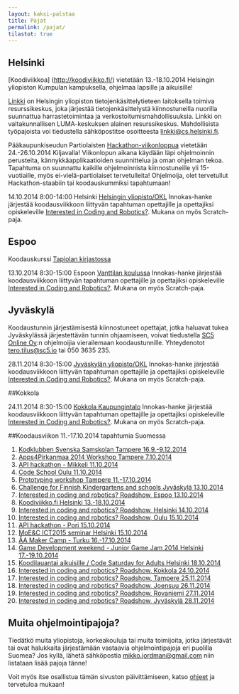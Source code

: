 ```yaml
---
layout: kaksi-palstaa
title: Pajat
permalink: /pajat/
tilastot: true
---
```


## Helsinki
[Koodiviikkoa] (http://koodiviikko.fi/) vietetään 13.-18.10.2014 Helsingin yliopiston Kumpulan kampuksella, ohjelmaa lapsille ja aikuisille!

[Linkki](http://linkki.cs.helsinki.fi/) on Helsingin yliopiston tietojenkäsittelytieteen laitoksella toimiva resurssikeskus, joka järjestää tietojenkäsittelystä kiinnostuneilla nuorilla suunnattua harrastetoimintaa ja verkostoitumismahdollisuuksia. Linkki on valtakunnallisen LUMA-keskuksen alainen resurssikeskus. Mahdollisista työpajoista voi tiedustella sähköpostitse osoitteesta [linkki@cs.helsinki.fi](mailto:linkki@cs.helsinki.fi).

Pääkaupunkiseudun Partiolaisten [Hackathon-viikonloppua](http://purkki.partio.fi/piiri-palvelee/koulutus/koulutustarjonta/muu-koulutus/partio-hackathon/) vietetään 24.-26.10.2014 Kiljavalla! Viikonlopun aikana käydään läpi ohjelmoinnin perusteita, kännykkäapplikaatioiden suunnittelua ja oman ohjelman tekoa. Tapahtuma on suunnattu kaikille ohjelmoinnista kiinnostuneille yli 15-vuotiaille, myös ei-vielä-partiolaiset tervetulleita! Ohjelmoija, olet tervetullut Hackathon-staabiin tai koodauskummiksi tapahtumaan!

<!--
Linkki järjestää {{ site.viikko }} arkipäivisin koodaustunteja koululaisryhmille.

- Vierailut voi sopia suoraan sähköpostilla: [linkki@cs.helsinki.fi](mailto:linkki@cs.helsinki.fi)
- Koodaustunti kestää yhden tunnin, mutta halutessaan voi sopia pidemmästäkin ajasta 
- Koodaustunteja saatavissa arkisin klo 10-18 kampanja-aikana
- Ryhmän maksimikoko 20+ opettajat
-->

14.10.2014	8:00-14:00	Helsinki	[Helsingin yliopisto/OKL](http://www.helsinki.fi/behav/minerva-tori/) Innokas-hanke järjestää koodausviikkoon liittyvän tapahtuman opettajille ja opettajiksi opiskeleville [Interested in Coding and Robotics?](http://innokas.fi/en/events/coderobotweek2014roadshow). Mukana on myös Scratch-paja.

## Espoo
Koodauskurssi [Tapiolan kirjastossa](http://www.helmet.fi/fi-FI/Kirjastot_ja_palvelut/Tapiolan_kirjasto/Tapahtumat/Koodauskurssi(45387))

13.10.2014	8:30-15:00	Espoon	[Vanttilan koulussa](http://www.espoo.fi/vanttilankoulu) Innokas-hanke järjestää koodausviikkoon liittyvän tapahtuman opettajille ja opettajiksi opiskeleville [Interested in Coding and Robotics?](http://innokas.fi/en/events/coderobotweek2014roadshow). Mukana on myös Scratch-paja.  

## Jyväskylä

Koodaustunnin järjestämisestä kiinnostuneet opettajat, jotka haluavat tukea Jyväskylässä järjestettävän tunnin ohjaamiseen, voivat tiedustella [SC5 Online Oy](http://sc5.io/):n ohjelmoijia vierailemaan koodaustunnille.  Yhteydenotot [tero.tilus@sc5.io](mailto:tero.tilus@sc5.io) tai 050 3635 235.

28.11.2014	8:30-15:00	[Jyväskylän yliopisto/OKL](https://www.jyu.fi/edu/laitokset/okl/) Innokas-hanke järjestää koodausviikkoon liittyvän tapahtuman opettajille ja opettajiksi opiskeleville [Interested in Coding and Robotics?](http://innokas.fi/en/events/coderobotweek2014roadshow). Mukana on myös Scratch-paja.

##Kokkola

24.11.2014	8:30-15:00 	[Kokkola	Kaupungintalo](https://www.google.com/maps/preview?hl=en&ie=UTF-8&fb=1&cid=16604083917533602170&q=Kokkolan+kaupungintalo&ei=uYQUVKDqCsu9ygOXwYGABg&ved=0CKoBEPwSMAo) Innokas-hanke järjestää koodausviikkoon liittyvän tapahtuman opettajille ja opettajiksi opiskeleville [Interested in Coding and Robotics?](http://innokas.fi/en/events/coderobotweek2014roadshow). Mukana on myös Scratch-paja.

##Koodausviikon 11.-17.10.2014 tapahtumia Suomessa

1. [Kodklubben Svenska Samskolan Tampere 16.9.-9.12.2014](http://events.codeweek.eu/view/978/kodklubben/)
2. [Apps4Pirkanmaa 2014 Workshop Tampere 7.10.2014](http://events.codeweek.eu/view/858/apps4pirkanmaa-2014-workshop/)
3. [API hackathon - Mikkeli 11.10.2014](/http://events.codeweek.eu/view/551/api-hackathon-mikkeli)
4. [Code School Oulu 11.10.2014](http://events.codeweek.eu/view/733/code-school/)
5. [Prototyping workshop Tampere 11.-17.10.2014](http://events.codeweek.eu/view/313/prototyping-workshop/)
6. [Challenge for Finnish Kindergartens and schools Jyv&auml;skyl&auml; 13.10.2014](http://events.codeweek.eu/view/525/challenge-for-finnish-kindergartens-and-schools/)
7. [Interested in coding and robotics? Roadshow, Espoo 13.10.2014](http://events.codeweek.eu/view/516/interested-in-coding-and-robotics/)
8. [Koodiviikko.fi Helsinki 13.-18.10.2014](http://events.codeweek.eu/view/423/koodiviikkofi/)
9. [Interested in coding and robotics? Roadshow, Helsinki 14.10.2014](http://events.codeweek.eu/view/517/interested-in-coding-and-robotics-roadshow/)
10. [Interested in coding and robotics? Roadshow, Oulu 15.10.2014](http://events.codeweek.eu/view/518/interested-in-coding-and-robotics-oulu/)
11. [API hackathon - Pori 15.10.2014](http://events.codeweek.eu/view/451/api-hackathon-pori/)
12. [MoE&amp;C ICT2015 seminar Helsinki 15.10.2014](http://events.codeweek.eu/view/1063/moec-ict2015-seminar/)
13. [&Aring;A Maker Camp - Turku 16.-17.10.2014](http://events.codeweek.eu/view/679/aa-maker-camp/)
14. [Game Development weekend - Junior Game Jam 2014 Helsinki 17.-19.10.2014](http://events.codeweek.eu/view/584/game-development-weekend-junior-game-jam-2014/)
15. [Koodilauantai aikuisille / Code Saturday for Adults Helsinki 18.10.2014](http://events.codeweek.eu/view/989/koodilauantai-aikuisille-code-saturday-for-adults/)
16. [Interested in coding and robotics? Roadshow, Kokkola 24.10.2014](http://events.codeweek.eu/view/519/interested-in-coding-and-robotics-kokkola/)
17. [Interested in coding and robotics? Roadshow, Tampere 25.11.2014](http://events.codeweek.eu/view/520/interested-in-coding-and-robotics-tampere/)
18. [Interested in coding and robotics? Roadshow, Joensuu 26.11.2014](http://events.codeweek.eu/view/521/interested-in-coding-and-robotics-joensuu/)
19. [Interested in coding and robotics? Roadshow, Rovaniemi 27.11.2014](http://events.codeweek.eu/view/522/interested-in-coding-and-robotics-rovaniemi/)
20. [Interested in coding and robotics? Roadshow, Jyv&auml;skyl&auml; 28.11.2014](http://events.codeweek.eu/view/523/interested-in-coding-and-robotics-jyvaskyla/)

## Muita ohjelmointipajoja?

Tiedätkö muita yliopistoja, korkeakouluja tai muita toimijoita, jotka järjestävät tai ovat halukkaita järjestämään vastaavia ohjelmointipajoja eri puolilla Suomea? Jos kyllä, lähetä sähköpostia [mikko.jordman@gmail.com](mailto:mikko.jordman@gmail.com) niin listataan lisää pajoja tänne!

Voit myös itse osallistua tämän sivuston päivittämiseen, katso [ohjeet](https://github.com/jannecederberg/koodaustunti.fi/blob/gh-pages/README.md) ja tervetuloa mukaan!
